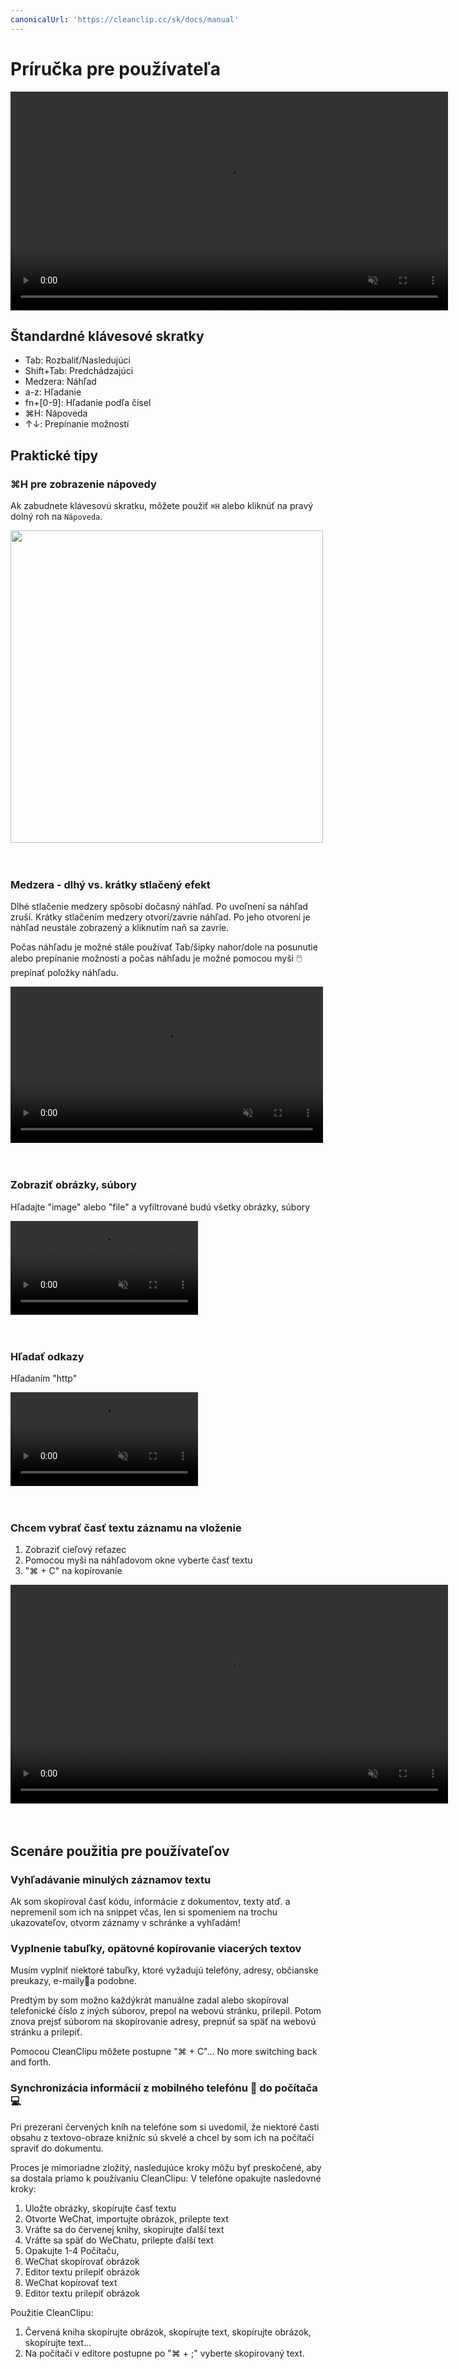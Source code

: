 ```yaml
---
canonicalUrl: 'https://cleanclip.cc/sk/docs/manual'
---
```


# Príručka pre používateľa

<video autoplay muted loop width=700>
    <source src="/videos/search.mp4" type="video/mp4">
    <iframe width="700" src="/videos/search.mp4" scrolling="no" border="0" frameborder="0" allow="autoplay; encrypted-media" allowfullscreen></iframe>
</video>


## Štandardné klávesové skratky
- Tab: Rozbaliť/Nasledujúci
- Shift+Tab: Predchádzajúci
- Medzera: Náhľad
- a-z: Hľadanie
- fn+[0-9]: Hľadanie podľa čísel
- ⌘H: Nápoveda
- ↑↓: Prepínanie možností

## Praktické tipy

### ⌘H pre zobrazenie nápovedy
Ak zabudnete klávesovú skratku, môžete použiť `⌘H` alebo kliknúť na pravý dolný roh na `Nápoveda`.

<img src=/images/helptip.webp width="500"/>

<br/>
<br/>
<br/>

### Medzera - dlhý vs. krátky stlačený efekt
Dlhé stlačenie medzery spôsobí dočasný náhľad. Po uvoľnení sa náhľad zruší.
Krátky stlačením medzery otvorí/zavrie náhľad. Po jeho otvorení je náhľad neustále zobrazený a kliknutím naň sa zavrie.

Počas náhľadu je možné stále používať Tab/šipky nahor/dole na posunutie alebo prepínanie možností a počas náhľadu je možné pomocou myši 🖱️prepínať položky náhľadu.

<video autoplay muted loop width=500>
    <source src="/videos/spacetopreview.mp4" type="video/mp4">
    <iframe width="500" src="/videos/spacetopreview.mp4" scrolling="no" border="0" frameborder="0" allow="autoplay; encrypted-media" allowfullscreen></iframe>
</video>

<br/>
<br/>
<br/>

### Zobraziť obrázky, súbory
Hľadajte "image" alebo "file" a vyfiltrované budú všetky obrázky, súbory

<video autoplay muted loop width=300>
    <source src="/videos/searchimagefile.mp4" type="video/mp4">
    <iframe width="300" src="/videos/searchimagefile.mp4" scrolling="no" border="0" frameborder="0" allow="autoplay; encrypted-media" allowfullscreen></iframe>
</video>

<br/>
<br/>
<br/>

### Hľadať odkazy
Hľadaním "http"

<video autoplay muted loop width=300>
    <source src="/videos/searchhttp.mp4" type="video/mp4">
    <iframe width="300" src="/videos/searchhttp.mp4" scrolling="no" border="0" frameborder="0" allow="autoplay; encrypted-media" allowfullscreen></iframe>
</video>

<br/>
<br/>
<br/>

### Chcem vybrať časť textu záznamu na vloženie
1. Zobraziť cieľový reťazec
2. Pomocou myši na náhľadovom okne vyberte časť textu
3. "⌘ + C" na kopírovanie

<video autoplay muted loop width=700>
    <source src="/videos/selectpart.mp4" type="video/mp4">
    <iframe width="700" src="/videos/selectpartsm.mp4" scrolling="no" border="0" frameborder="0" allow="autoplay; encrypted-media" allowfullscreen></iframe>
</video>

<br/>
<br/>
<br/>

## Scenáre použitia pre používateľov

### Vyhľadávanie minulých záznamov textu
Ak som skopíroval časť kódu, informácie z dokumentov, texty atď. a nepremenil som ich na snippet včas, len si spomeniem na trochu ukazovateľov, otvorm záznamy v schránke a vyhľadám!

### Vyplnenie tabuľky, opätovné kopírovanie viacerých textov
Musím vyplniť niektoré tabuľky, ktoré vyžadujú telefóny, adresy, občianske preukazy, e-maily📮a podobne.

Predtým by som možno každýkrát manuálne zadal alebo skopíroval telefonické číslo z iných súborov, prepol na webovú stránku, prilepil. Potom znova prejsť súborom na skopírovanie adresy, prepnúť sa späť na webovú stránku a prilepiť.

Pomocou CleanClipu môžete postupne "⌘ + C"...
No more switching back and forth.

### Synchronizácia informácií z mobilného telefónu 📱 do počítača 💻
Pri prezeraní červených kníh na telefóne som si uvedomil, že niektoré časti obsahu z textovo-obraze knižníc sú skvelé a chcel by som ich na počítači spraviť do dokumentu.

Proces je mimoriadne zložitý, nasledujúce kroky môžu byť preskočené, aby sa dostala priamo k používaniu CleanClipu:
V telefóne opakujte nasledovné kroky:
1. Uložte obrázky, skopírujte časť textu
2. Otvorte WeChat, importujte obrázok, prilepte text
3. Vráťte sa do červenej knihy, skopírujte ďalší text
4. Vráťte sa späť do WeChatu, prilepte ďalší text
5. Opakujte 1-4
Počítaču,
1. WeChat skopírovať obrázok
2. Editor textu prilepiť obrázok
3. WeChat kopírovať text
4. Editor textu prilepiť obrázok

Použitie CleanClipu:
1. Červená kniha skopírujte obrázok, skopírujte text, skopírujte obrázok, skopírujte text...
2. Na počítači v editore postupne po "⌘ + ;" vyberte skopírovaný text.
